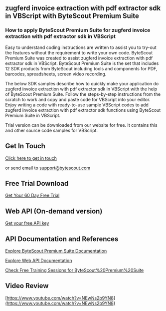 ## zugferd invoice extraction with pdf extractor sdk in VBScript with ByteScout Premium Suite

### How to apply ByteScout Premium Suite for zugferd invoice extraction with pdf extractor sdk in VBScript

Easy to understand coding instructions are written to assist you to try-out the features without the requirement to write your own code. ByteScout Premium Suite was created to assist zugferd invoice extraction with pdf extractor sdk in VBScript. ByteScout Premium Suite is the set that includes 12 SDK products from ByteScout including tools and components for PDF, barcodes, spreadsheets, screen video recording.

The below SDK samples describe how to quickly make your application do zugferd invoice extraction with pdf extractor sdk in VBScript with the help of ByteScout Premium Suite. Follow the steps-by-step instructions from the scratch to work and copy and paste code for VBScript into your editor. Enjoy writing a code with ready-to-use sample VBScript codes to add zugferd invoice extraction with pdf extractor sdk functions using ByteScout Premium Suite in VBScript.

Trial version can be downloaded from our website for free. It contains this and other source code samples for VBScript.

## Get In Touch

[Click here to get in touch](https://bytescout.zendesk.com/hc/en-us/requests/new?subject=ByteScout%20Premium%20Suite%20Question)

or send email to [support@bytescout.com](mailto:support@bytescout.com?subject=ByteScout%20Premium%20Suite%20Question) 

## Free Trial Download

[Get Your 60 Day Free Trial](https://bytescout.com/download/web-installer?utm_source=github-readme)

## Web API (On-demand version)

[Get your free API key](https://pdf.co/documentation/api?utm_source=github-readme)

## API Documentation and References

[Explore ByteScout Premium Suite Documentation](https://bytescout.com/documentation/index.html?utm_source=github-readme)

[Explore Web API Documentation](https://pdf.co/documentation/api?utm_source=github-readme)

[Check Free Training Sessions for ByteScout%20Premium%20Suite](https://academy.bytescout.com/)

## Video Review

[https://www.youtube.com/watch?v=NEwNs2b9YN8](https://www.youtube.com/watch?v=NEwNs2b9YN8)